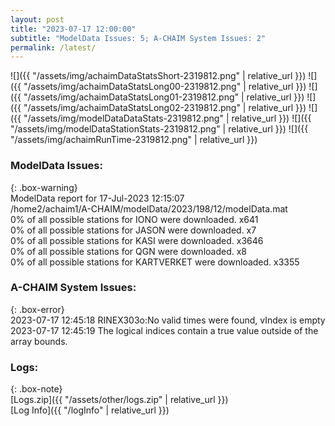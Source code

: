 ```yaml
---
layout: post
title: "2023-07-17 12:00:00"
subtitle: "ModelData Issues: 5; A-CHAIM System Issues: 2"
permalink: /latest/
---
```


![]({{ "/assets/img/achaimDataStatsShort-2319812.png" | relative_url }})
![]({{ "/assets/img/achaimDataStatsLong00-2319812.png" | relative_url }})
![]({{ "/assets/img/achaimDataStatsLong01-2319812.png" | relative_url }})
![]({{ "/assets/img/achaimDataStatsLong02-2319812.png" | relative_url }})
![]({{ "/assets/img/modelDataDataStats-2319812.png" | relative_url }})
![]({{ "/assets/img/modelDataStationStats-2319812.png" | relative_url }})
![]({{ "/assets/img/achaimRunTime-2319812.png" | relative_url }})


### ModelData Issues:  
  
{: .box-warning}  
 ModelData report for 17-Jul-2023 12:15:07   
 /home2/achaim1/A-CHAIM/modelData/2023/198/12/modelData.mat   
 0% of all possible stations for IONO were downloaded. x641   
 0% of all possible stations for JASON were downloaded. x7   
 0% of all possible stations for KASI were downloaded. x3646   
 0% of all possible stations for QGN were downloaded. x8   
 0% of all possible stations for KARTVERKET were downloaded. x3355   
  
### A-CHAIM System Issues:  
  
{: .box-error}  
2023-07-17 12:45:18 RINEX303o:No valid times were found, vIndex is empty  
2023-07-17 12:45:19 The logical indices contain a true value outside of the array bounds.  

### Logs:  
  
{: .box-note}  
[Logs.zip]({{ "/assets/other/logs.zip" | relative_url }})  
[Log Info]({{ "/logInfo" | relative_url }})  
